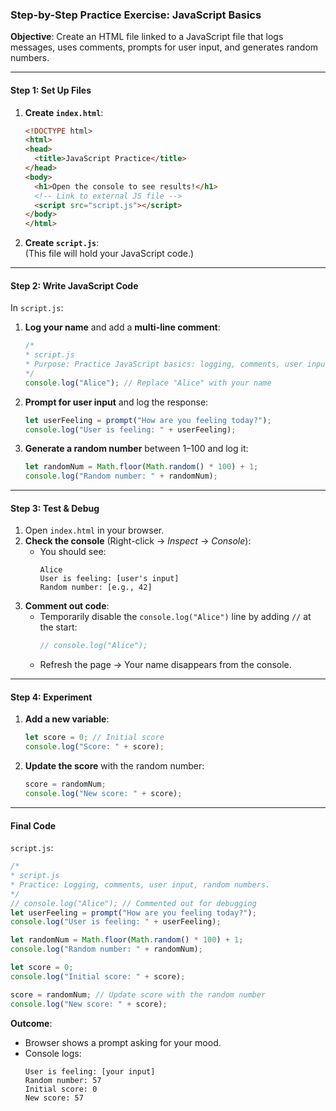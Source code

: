 ### Step-by-Step Practice Exercise: JavaScript Basics  

**Objective**: Create an HTML file linked to a JavaScript file that logs messages, uses comments, prompts for user input, and generates random numbers.  

---

#### **Step 1: Set Up Files**  
1. **Create `index.html`**:  
   ```html
   <!DOCTYPE html>
   <html>
   <head>
     <title>JavaScript Practice</title>
   </head>
   <body>
     <h1>Open the console to see results!</h1>
     <!-- Link to external JS file -->
     <script src="script.js"></script>
   </body>
   </html>
   ```

2. **Create `script.js`**:  
   (This file will hold your JavaScript code.)

---

#### **Step 2: Write JavaScript Code**  
In `script.js`:  
1. **Log your name** and add a **multi-line comment**:  
   ```javascript
   /* 
   * script.js
   * Purpose: Practice JavaScript basics: logging, comments, user input, random numbers.
   */
   console.log("Alice"); // Replace "Alice" with your name
   ```

2. **Prompt for user input** and log the response:  
   ```javascript
   let userFeeling = prompt("How are you feeling today?");
   console.log("User is feeling: " + userFeeling);
   ```

3. **Generate a random number** between 1–100 and log it:  
   ```javascript
   let randomNum = Math.floor(Math.random() * 100) + 1;
   console.log("Random number: " + randomNum);
   ```

---

#### **Step 3: Test & Debug**  
1. Open `index.html` in your browser.  
2. **Check the console** (Right-click → *Inspect* → *Console*):  
   - You should see:  
     ```
     Alice
     User is feeling: [user's input]
     Random number: [e.g., 42]
     ```  
3. **Comment out code**:  
   - Temporarily disable the `console.log("Alice")` line by adding `//` at the start:  
     ```javascript
     // console.log("Alice"); 
     ```  
   - Refresh the page → Your name disappears from the console.  

---

#### **Step 4: Experiment**  
1. **Add a new variable**:  
   ```javascript
   let score = 0; // Initial score
   console.log("Score: " + score);
   ```  
2. **Update the score** with the random number:  
   ```javascript
   score = randomNum; 
   console.log("New score: " + score);
   ```  

---

#### **Final Code**  
`script.js`:  
```javascript
/* 
* script.js
* Practice: Logging, comments, user input, random numbers.
*/
// console.log("Alice"); // Commented out for debugging
let userFeeling = prompt("How are you feeling today?");
console.log("User is feeling: " + userFeeling);

let randomNum = Math.floor(Math.random() * 100) + 1;
console.log("Random number: " + randomNum);

let score = 0;
console.log("Initial score: " + score);

score = randomNum; // Update score with the random number
console.log("New score: " + score);
```

**Outcome**:  
- Browser shows a prompt asking for your mood.  
- Console logs:  
  ```
  User is feeling: [your input]
  Random number: 57
  Initial score: 0
  New score: 57
  ```  
